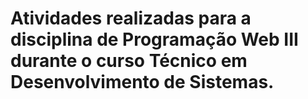# Atividades realizadas para a disciplina de Programação Web III durante o curso Técnico em Desenvolvimento de Sistemas.